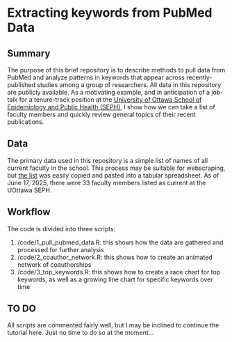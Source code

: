 # Extracting keywords from PubMed Data

## **Summary**

The purpose of this brief repository is to describe methods to pull data from PubMed and analyze patterns in keywords that appear across recently-published studies among a group of researchers. All data in this repository are publicly available. As a motivating example, and in anticipation of a job-talk for a tenure-track position at the [University of Ottawa School of Epidemiology and Public Health (SEPH)](https://www.uottawa.ca/faculty-medicine/epidemiology), I show how we can take a list of faculty members and quickly review general topics of their recent publications.

## **Data**

The primary data used in this repository is a simple list of names of all current faculty in the school. This process may be suitable for webscraping, but [the list](https://www.uottawa.ca/faculty-medicine/epidemiology/faculty) was easily copied and pasted into a tabular spreadsheet. As of June 17, 2025, there were 33 faculty members listed as current at the UOttawa SEPH.

## **Workflow**

The code is divided into three scripts:

1. /code/1_pull_pubmed_data.R: this shows how the data are gathered and processed for further analysis
2. /code/2_coauthor_network.R: this shows how to create an animated network of coauthorships
3. /code/3_top_keywords.R: this shows how to create a race chart for top keywords, as well as a growing line chart for specific keywords over time

## **TO DO**

All scripts are commented fairly well, but I may be inclined to continue the tutorial here. Just no time to do so at the moment...

